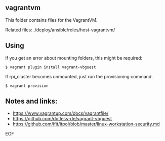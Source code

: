 vagrantvm
---------

This folder contains files for the VagrantVM.

Related files: ./deploy/ansible/roles/host-vagrantvm/

## Using

If you get an error about mounting folders, this might be required:

```
$ vagrant plugin install vagrant-vbguest
```

If rpi_cluster becomes unmounted, just run the provisioning command.

```
$ vagrant provision
```


Notes and links:
----------------

* https://www.vagrantup.com/docs/vagrantfile/
* https://github.com/dotless-de/vagrant-vbguest
* https://github.com/lfit/itpol/blob/master/linux-workstation-security.md


EOF
